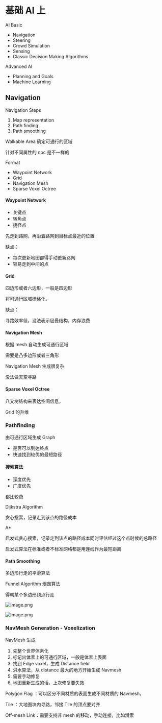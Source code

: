# 基础 AI 上

AI Basic

- Navigation
- Steering
- Crowd Simulation
- Sensing
- Classic Decision Making Algorithms

Advanced AI

- Planning and Goals
- Machine Learning

## Navigation

Navigation Steps

1. Map representation
2. Path finding
3. Path smoothing

Walkable Area 确定可通行的区域

针对不同属性的 npc 是不一样的

Format

- Waypoint Network
- Grid
- Navigation Mesh
- Sparse Voxel Octree

#### Waypoint Network

- 关键点
- 转角点
- 捷径点

先走到路网，再沿着路网到目标点最近的位置

缺点：

- 每次更新地图都得手动更新路网
- 容易走到中间的点

#### Grid

四边形或者六边形，一般是四边形

将可通行区域栅格化，

缺点：

寻路效率低，没法表示层叠结构，内存浪费

#### Navigation Mesh

根据 mesh 自动生成可通行区域

需要是凸多边形或者三角形

Navigation Mesh 生成很复杂

没法做天空寻路

#### Sparse Voxel Octree

八叉树结构来表达空间信息，

Grid 的升维

### Pathfinding

由可通行区域生成 Graph

- 是否可以到达终点
- 快速找到较优的最短路径

#### 搜索算法

- 深度优先
- 广度优先

都比较费

Dijkstra Algorithm

贪心搜索，记录走到该点的路径成本

A*

启发式贪心搜索，记录走到该点的路径成本同时评估经过这个点时候的总路径

启发式算法在标准或者不标准网格都是用连线作为最短距离

#### Path Smoothing

多边形行走的平滑算法

Funnel Algorithm 烟囱算法

得朝某个多边形顶点行走

![image.png](funnel.png)

![image.png](funnel2.png)

### NavMesh Generation - Voxelization

NavMesh 生成

1. 先整个世界体素化
2. 标记出体素上的可通行区域，一般是体素上表面
3. 找到 Edge voxel，生成 Distance field
4. 洪水算法，从 distance 最大的地方开始生成 Navmesh
5. 需要手动修复
6. 地图重新生成的话，上次修复要失效

Polygon Flag ：可以区分不同材质的表面生成不同材质的 Navmesh，

Tile ：大地图块内寻路，邻接 Tile 的顶点要对齐

Off-mesh Link：需要支持非 mesh 的移动，手动连接，比如滑索
